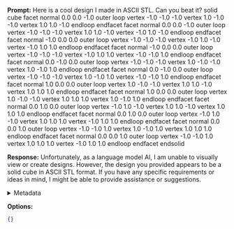 **Prompt:**
Here is a cool design I made in ASCII STL. Can you beat it? solid cube
  facet normal 0.0 0.0 -1.0
    outer loop
      vertex -1.0 -1.0 -1.0
      vertex 1.0 -1.0 -1.0
      vertex 1.0 1.0 -1.0
    endloop
  endfacet
  facet normal 0.0 0.0 -1.0
    outer loop
      vertex -1.0 -1.0 -1.0
      vertex 1.0 1.0 -1.0
      vertex -1.0 1.0 -1.0
    endloop
  endfacet
  facet normal -1.0 0.0 0.0
    outer loop
      vertex -1.0 -1.0 -1.0
      vertex -1.0 1.0 -1.0
      vertex -1.0 1.0 1.0
    endloop
  endfacet
  facet normal -1.0 0.0 0.0
    outer loop
      vertex -1.0 -1.0 -1.0
      vertex -1.0 1.0 1.0
      vertex -1.0 -1.0 1.0
    endloop
  endfacet
  facet normal 0.0 -1.0 0.0
    outer loop
      vertex -1.0 -1.0 -1.0
      vertex 1.0 -1.0 -1.0
      vertex 1.0 -1.0 1.0
    endloop
  endfacet
  facet normal 0.0 -1.0 0.0
    outer loop
      vertex -1.0 -1.0 -1.0
      vertex 1.0 -1.0 1.0
      vertex -1.0 -1.0 1.0
    endloop
  endfacet
  facet normal 1.0 0.0 0.0
    outer loop
      vertex 1.0 -1.0 -1.0
      vertex 1.0 1.0 -1.0
      vertex 1.0 1.0 1.0
    endloop
  endfacet
  facet normal 1.0 0.0 0.0
    outer loop
      vertex 1.0 -1.0 -1.0
      vertex 1.0 1.0 1.0
      vertex 1.0 -1.0 1.0
    endloop
  endfacet
  facet normal 0.0 1.0 0.0
    outer loop
      vertex -1.0 1.0 -1.0
      vertex 1.0 1.0 -1.0
      vertex 1.0 1.0 1.0
    endloop
  endfacet
  facet normal 0.0 1.0 0.0
    outer loop
      vertex -1.0 1.0 -1.0
      vertex 1.0 1.0 1.0
      vertex -1.0 1.0 1.0
    endloop
  endfacet
  facet normal 0.0 0.0 1.0
    outer loop
      vertex -1.0 -1.0 1.0
      vertex 1.0 -1.0 1.0
      vertex 1.0 1.0 1.0
    endloop
  endfacet
  facet normal 0.0 0.0 1.0
    outer loop
      vertex -1.0 -1.0 1.0
      vertex 1.0 1.0 1.0
      vertex -1.0 1.0 1.0
    endloop
  endfacet
endsolid

**Response:**
Unfortunately, as a language model AI, I am unable to visually view or create designs. However, the design you provided appears to be a solid cube in ASCII STL format. If you have any specific requirements or ideas in mind, I might be able to provide assistance or suggestions.

<details><summary>Metadata</summary>

- Duration: 2383 ms
- Datetime: 2023-09-16T11:53:27.831700
- Model: gpt-3.5-turbo-0613

</details>

**Options:**
```json
{}
```

